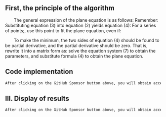##  First, the principle of the algorithm 

  The general expression of the plane equation is as follows: Remember: Substituting equation (3) into equation (2) yields equation (4): For a series of points;, use this point to fit the plane equation, even if:  

  To make the minimum, the two sides of equation (4) should be found to be partial derivative, and the partial derivative should be zero. That is, rewrite it into a matrix form as: solve the equation system (7) to obtain the parameters, and substitute formula (4) to obtain the plane equation. 

##  Code implementation 

 ```python  
After clicking on the GitHub Sponsor button above, you will obtain access permissions to my private code repository ( https://github.com/slowlon/my_code_bar ) to view this blog code. By searching the code number of this blog, you can find the code you need, code number is: 2024020309574582340
 ```  
##  III. Display of results 

 ```python  
After clicking on the GitHub Sponsor button above, you will obtain access permissions to my private code repository ( https://github.com/slowlon/my_code_bar ) to view this blog code. By searching the code number of this blog, you can find the code you need, code number is: 2024020309574582340
 ```  
